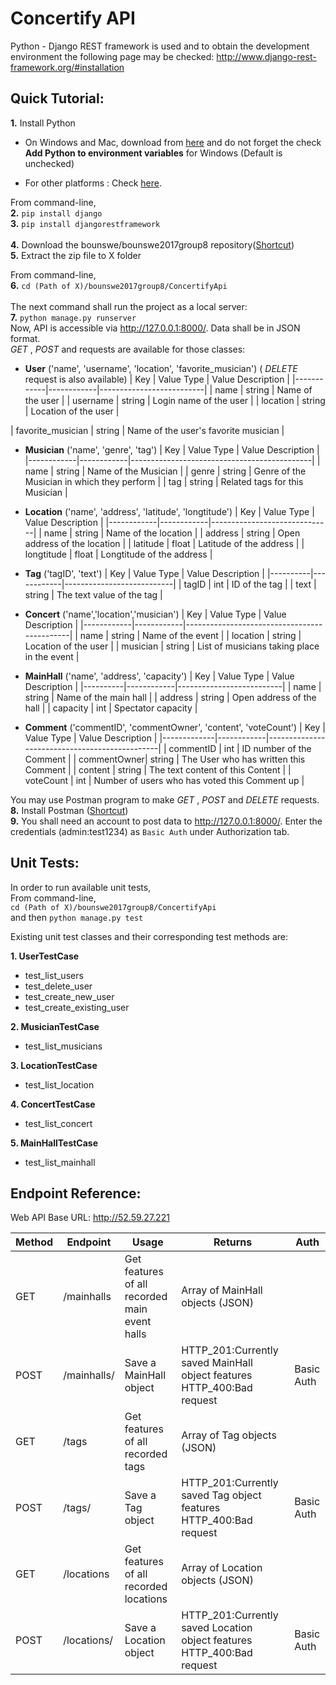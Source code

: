 # Concertify API

Python - Django REST framework is used and to obtain the development environment the following page may be checked: http://www.django-rest-framework.org/#installation

## **Quick Tutorial:**  
**1.** Install Python
 - On Windows and Mac, download from [here](https://www.python.org/downloads) and do not forget the check **Add Python to environment variables** for Windows (Default is unchecked)
 
 - For other platforms : Check [here](https://docs.python.org/3/using/unix.html).


From command-line,  
**2.** `pip install django`  
**3.** `pip install djangorestframework`  
<br/>
**4.** Download the bounswe/bounswe2017group8 repository([Shortcut](https://github.com/bounswe/bounswe2017group8/archive/master.zip))  
**5.** Extract the zip file to X folder

From command-line,  
**6.** `cd (Path of X)/bounswe2017group8/ConcertifyApi`  
<br/>
 The next command shall run the project as a local server:  
**7.** `python manage.py runserver`  
Now, API is accessible via http://127.0.0.1:8000/. Data shall be in JSON format.  
_GET_ , _POST_ and  requests are available for those classes:
* **User** ('name', 'username', 'location', 'favorite_musician') ( _DELETE_ request is also available)
| Key        | Value Type | Value Description        |
|------------|------------|--------------------------|
| name       | string     | Name of the user         |
| username   | string     | Login name of the user   |
| location   | string     | Location of the user     |

| favorite_musician | string        | Name of the user's favorite musician |
* **Musician** ('name', 'genre', 'tag')
| Key        | Value Type | Value Description                           |
|------------|------------|---------------------------------------------|
| name       | string     | Name of the Musician                        |
| genre      | string     | Genre of the Musician in which they perform |
| tag        | string     | Related tags for this Musician              |

* **Location** ('name', 'address', 'latitude', 'longtitude')
| Key        | Value Type | Value Description            |
|------------|------------|------------------------------|
| name       | string     | Name of the location         |
| address    | string     | Open address of the location |
| latitude   | float      | Latitude of the address      |
| longtitude | float      | Longtitude of the address    |

* **Tag** ('tagID', 'text')
| Key      | Value Type | Value Description         |
|----------|------------|---------------------------|
| tagID    | int        | ID of the tag             |
| text     | string     | The text value of the tag |

* **Concert** ('name','location','musician')
| Key        | Value Type | Value Description                           |
|------------|------------|---------------------------------------------|
| name       | string     | Name of the event                           |
| location   | string     | Location of the user                        |
| musician   | string     | List of musicians taking place in the event |

* **MainHall** ('name', 'address', 'capacity')
| Key      | Value Type | Value Description        |
|----------|------------|--------------------------|
| name     | string     | Name of the main hall    |
| address  | string     | Open address of the hall |
| capacity | int        | Spectator capacity       |

* **Comment** ('commentID', 'commentOwner', 'content', 'voteCount')
| Key         | Value Type | Value Description                             |
|-------------|------------|-----------------------------------------------|
| commentID   | int        | ID number of the Comment                      |
| commentOwner| string     | The User who has written this Comment         |
| content     | string     | The text content of this Content              |
| voteCount   | int        | Number of users who has voted this Comment up |


You may use Postman program to make _GET_ , _POST_ and _DELETE_ requests.  
**8.** Install Postman ([Shortcut](https://www.getpostman.com/))  
**9.** You shall need an account to post data to http://127.0.0.1:8000/. Enter the credentials (admin:test1234) as `Basic Auth` under Authorization tab.

## **Unit Tests:**  
In order to run available unit tests,  
From command-line,  
`cd (Path of X)/bounswe2017group8/ConcertifyApi`  
and then `python manage.py test`  

Existing unit test classes and their corresponding test methods are:  
  
**1. UserTestCase**
* test_list_users
* test_delete_user
* test_create_new_user
* test_create_existing_user

**2. MusicianTestCase**
* test_list_musicians

**3. LocationTestCase**
* test_list_location

**4. ConcertTestCase**
* test_list_concert

**5. MainHallTestCase**
* test_list_mainhall

## **Endpoint Reference:**

Web API Base URL: http://52.59.27.221

|Method|Endpoint|Usage|Returns|Auth|
|------|--------|-----|-------|----|
|GET|/mainhalls|Get features of all recorded main event halls|Array of MainHall objects (JSON)| |
|POST|/mainhalls/|Save a MainHall object|HTTP_201:Currently saved MainHall object features  HTTP_400:Bad request|Basic Auth|
|GET|/tags|Get features of all recorded tags|Array of Tag objects (JSON)| |
|POST|/tags/|Save a Tag object|HTTP_201:Currently saved Tag object features  HTTP_400:Bad request|Basic Auth|
|GET|/locations|Get features of all recorded locations|Array of Location objects (JSON)| |
|POST|/locations/|Save a Location object|HTTP_201:Currently saved Location object features  HTTP_400:Bad request|Basic Auth|
